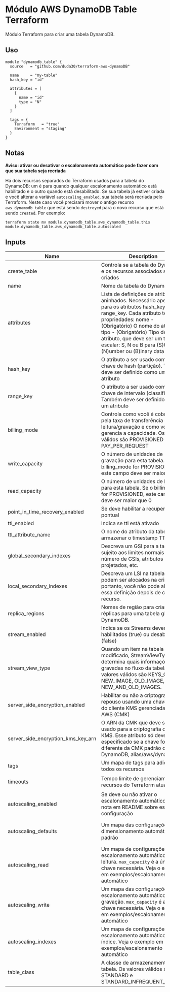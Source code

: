 # Módulo AWS DynamoDB Table Terraform

Módulo Terraform para criar uma tabela DynamoDB.

## Uso

```hcl
module "dynamodb_table" {
  source   = "github.com/duda30/terraform-aws-dynamoDB"

  name     = "my-table"
  hash_key = "id"

  attributes = [
    {
      name = "id"
      type = "N"
    }
  ]

  tags = {
    Terraform   = "true"
    Environment = "staging"
  }
}
```

## Notas

**Aviso: ativar ou desativar o escalonamento automático pode fazer com que sua tabela seja recriada**

Há dois recursos separados do Terraform usados ​​para a tabela do DynamoDB: um é para quando qualquer escalonamento automático está habilitado e o outro quando está desabilitado. Se sua tabela já estiver criada e você alterar a variável `autoscaling_enabled`, sua tabela será recriada pelo Terraform. Neste caso você precisará mover o antigo recurso `aws_dynamodb_table` que está sendo `destroyed` para o novo recurso que está sendo `created`. Por exemplo:

```
terraform state mv module.dynamodb_table.aws_dynamodb_table.this module.dynamodb_table.aws_dynamodb_table.autoscaled
```

## Inputs

| Name | Description | Type | Default | Required |
|------|-------------|:----:|:-------:|:--------:|
|create_table   |   Controla se a tabela do DynamoDB e os recursos associados são criados   |  `bool`   |  true |
|name           |   Nome da tabela do DynamoDB                                              |  `string` |  null |
|attributes     |   Lista de definições de atributos aninhados. Necessário apenas para os atributos hash_key e range_key. Cada atributo tem duas propriedades: nome - (Obrigatório) O nome do atributo, tipo - (Obrigatório) Tipo de atributo, que deve ser um tipo escalar: S, N ou B para (S)tring, (N)umber ou (B)inary data  |`list(map(string))`|[]| |
|hash_key       |   O atributo a ser usado como a chave de hash (partição). Também deve ser definido como um atributo                                                                                    |  `string`  | null |  
|range_key      | O atributo a ser usado como a chave de intervalo (classificação). Também deve ser definido como um atributo                                                                                    | `string`   | null |
|billing_mode   | Controla como você é cobrado pela taxa de transferência de leitura/gravação e como você gerencia a capacidade. Os valores válidos são PROVISIONED ou PAY_PER_REQUEST                           |`string`    |  PAY_PER_REQUEST |
|write_capacity | O número de unidades de gravação para esta tabela. Se o billing_mode for PROVISIONED, este campo deve ser maior que 0                                                                             | `number`   |  null |
|read_capacity  | O número de unidades de leitura para esta tabela. Se o billing_mode for PROVISIONED, este campo deve ser maior que 0                                                                             | `number`   |  null |
|point_in_time_recovery_enabled  | Se deve habilitar a recuperação pontual                  | `bool`     | false |
|ttl_enabled                     | Indica se ttl está ativado                               | `bool`     | false |
|ttl_attribute_name              | O nome do atributo da tabela para armazenar o timestamp TTL em |`string`    |
|global_secondary_indexes        | Descreva um GSI para a tabela; sujeito aos limites normais do número de GSIs, atributos projetados, etc.                                                                  | any        |
|local_secondary_indexes         | Descreva um LSI na tabela; eles só podem ser alocados na criação, portanto, você não pode alterar essa definição depois de criar o recurso.                                      | any        | []  |
|replica_regions                 |Nomes de região para criar réplicas para uma tabela global do DynamoDB.|any  | []|    
|stream_enabled  |Indica se os Streams devem ser habilitados (true) ou desabilitados (false)| `bool`     |false|
|stream_view_type                    | Quando um item na tabela é modificado, StreamViewType determina quais informações são gravadas no fluxo da tabela. Os valores válidos são KEYS_ONLY, NEW_IMAGE, OLD_IMAGE, NEW_AND_OLD_IMAGES.                                                                         | `string`    | null |
|server_side_encryption_enabled      | Habilitar ou não a criptografia em repouso usando uma chave mestra do cliente KMS gerenciada pela AWS (CMK)                                                               | `bool`      | false|
|server_side_encryption_kms_key_arn  | O ARN da CMK que deve ser usado para a criptografia do AWS KMS. Esse atributo só deve ser especificado se a chave for diferente da CMK padrão do DynamoDB, alias/aws/dynamodb|`string`     | null |
|tags                                |Um mapa de tags para adicionar a todos os recursos    |`map(string)`| {}   | 
|timeouts                            | Tempo limite de gerenciamento de recursos do Terraform atualizado|`map(string)`|`{create = 10m, update = 60m, delete = 10m}`|
|autoscaling_enabled                 |Se deve ou não ativar o escalonamento automático. Veja a nota em README sobre esta configuração                                                                           | `bool`      | false|
|autoscaling_defaults                |Um mapa das configurações de dimensionamento automático padrão|`map(string)`|`{scale_in_cooldown  = 0, scale_out_cooldown = 0, target_value       = 70}`|
|autoscaling_read           |Um mapa de configurações de escalonamento automático de leitura. `max_capacity` é a única chave necessária. Veja o exemplo em exemplos/escalonamento automático                       |`map(string)`     |`{}`|
|autoscaling_write          |Um mapa das configurações de escalonamento automático de gravação. `max_capacity` é a única chave necessária. Veja o exemplo em exemplos/escalonamento automático                 |`map(string)`     |`{}`|
|autoscaling_indexes        |Um mapa de configurações de escalonamento automático de índice. Veja o exemplo em exemplos/escalonamento automático                                                                    |`map(map(string))`|`{}`|
|table_class                |A classe de armazenamento da tabela. Os valores válidos são STANDARD e STANDARD_INFREQUENT_ACCESS                                                                  |`string`          |null|
